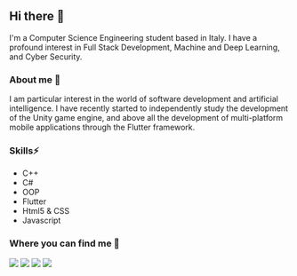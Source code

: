 ## Hi there 👋
I'm a Computer Science Engineering student based in Italy. I have a profound interest in Full Stack Development, Machine and Deep Learning, and Cyber Security. 

### About me 🤔
I am particular interest in the world of software development and artificial intelligence.
I have recently started to independently study the development of the Unity game engine, and above all the development of multi-platform mobile applications through the Flutter framework.

### Skills⚡

   - C++
   - C#
   - OOP
   - Flutter
   - Html5 & CSS
   - Javascript

### Where you can find me :mag_right:
<a href="https://www.instagram.com/dev_cod3/" target="_blank"><img src="https://img.shields.io/badge/Instagram-E4405F?style=for-the-badge&logo=instagram&logoColor=white"/></a>
<a href="https://github.com/Achille1912" target="_blank"><img src="https://img.shields.io/badge/GitHub-100000?style=for-the-badge&logo=github&logoColor=white"/></a>
<a href="https://www.linkedin.com/in/achille-cannavale-0884b7198/" target="_blank"><img src="https://img.shields.io/badge/LinkedIn-0077B5?style=for-the-badge&logo=linkedin&logoColor=white"/></a>
<a href="https://stackoverflow.com/users/14033055/achille" target="_blank"><img src="https://img.shields.io/badge/StackOverflow-0077B5?style=for-the-badge&logo=StackOverflow&logoColor=white"/></a>
<!--
**Achille1912/Achille1912** is a ✨ _special_ ✨ repository because its `README.md` (this file) appears on your GitHub profile.

Here are some ideas to get you started:

- 🔭 I’m currently working on ...
- 🌱 I’m currently learning ...
- 👯 I’m looking to collaborate on ...
-  I’m looking for help with ...
- 💬 Ask me about ...
- 📫 How to reach me: ...
- 😄 Pronouns: ...
- ⚡ Fun fact: ...
-->
